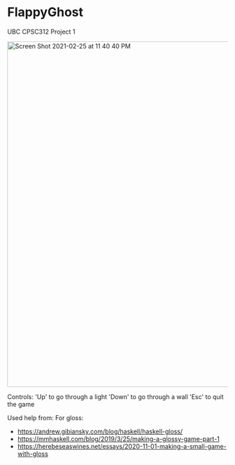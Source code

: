 # FlappyGhost
UBC CPSC312 Project 1

<img width="788" alt="Screen Shot 2021-02-25 at 11 40 40 PM" src="https://user-images.githubusercontent.com/79477557/109270485-f011ef00-77c2-11eb-9dd7-ce3c8d788696.png">

Controls:
'Up' to go through a light
'Down' to go through a wall
'Esc' to quit the game

Used help from:
For gloss:
- https://andrew.gibiansky.com/blog/haskell/haskell-gloss/
- https://mmhaskell.com/blog/2019/3/25/making-a-glossy-game-part-1
- https://herebeseaswines.net/essays/2020-11-01-making-a-small-game-with-gloss

